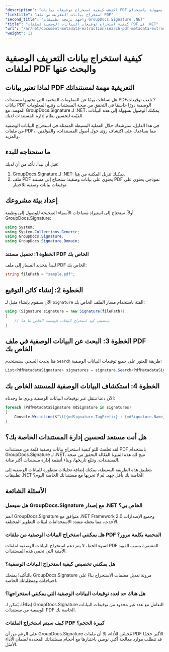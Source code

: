 ```yaml
---
"description": "اكتشف كيفية استخراج توقيعات بيانات PDF بسهولة باستخدام GroupDocs.Signature لـ .NET لتعزيز أمان المستندات وتحسين إدارة المعلومات."
"linktitle": "استخراج بيانات التعريف من ملف PDF"
"second_title": "واجهة برمجة تطبيقات GroupDocs.Signature .NET"
"title": "كيفية استخراج توقيعات البيانات الوصفية لملفات PDF في .NET"
"url": "/ar/net/document-metadata-extraction/search-pdf-metadata-extraction/"
"weight": 11
---
```


# كيفية استخراج بيانات التعريف الوصفية لملفات PDF والبحث عنها

## لماذا تعتبر بيانات PDF التعريفية مهمة لمستنداتك

هل تساءلت يومًا عن المعلومات المخفية التي تحتويها مستندات PDF؟ تلعب توقيعات بيانات PDF الوصفية دورًا حاسمًا في التحقق من صحة المستندات وتتبع المعلومات المهمة. مع GroupDocs.Signature لـ .NET، يمكنك الوصول بسهولة إلى هذه البيانات القيّمة لتحسين نظام إدارة المستندات لديك.

في هذا الدليل، سنرشدك خلال العملية البسيطة المتمثلة في استخراج البيانات الوصفية من ملفات PDF، مما يساعدك على اكتشاف رؤى حول أصول المستندات، والمؤلفين، والمزيد.

## ما ستحتاجه للبدء

قبل أن نبدأ، تأكد من أن لديك:

1. GroupDocs.Signature لـ .NET: يمكنك تنزيل المكتبة من [هنا](https://releases.groupdocs.com/signature/net/).
2. ملف PDF يحتوي على بيانات وصفية: ستحتاج إلى مستند PDF نموذجي يحتوي على توقيعات بيانات وصفية للاختبار.

## إعداد بيئة مشروعك

أولاً، ستحتاج إلى استيراد مساحات الأسماء الصحيحة للوصول إلى وظيفة GroupDocs.Signature:

```csharp
using System;
using System.Collections.Generic;
using GroupDocs.Signature;
using GroupDocs.Signature.Domain;
```

### الخطوة 1: تحميل مستند PDF الخاص بك

لنبدأ بتحديد المسار إلى ملف PDF الخاص بك:

```csharp
string filePath = "sample.pdf";
```

## الخطوة 2: إنشاء كائن التوقيع

الآن سنقوم بإنشاء مثيل لـ `Signature` الفئة باستخدام مسار الملف الخاص بك:

```csharp
using (Signature signature = new Signature(filePath))
{
    // سنضيف كود استخراج البيانات الوصفية الخاص بنا هنا
}
```

## الخطوة 3: البحث عن البيانات الوصفية في ملف PDF الخاص بك

هنا يحدث السحر. سنستخدم `Search` طريقة للعثور على جميع توقيعات البيانات الوصفية:

```csharp
List<PdfMetadataSignature> signatures = signature.Search<PdfMetadataSignature>(SignatureType.Metadata);
```

## الخطوة 4: استكشاف البيانات الوصفية للمستند الخاص بك

الآن دعنا ننتقل عبر توقيعات البيانات الوصفية ونرى ما وجدناه:

```csharp
foreach (PdfMetadataSignature mdSignature in signatures)
{
    Console.WriteLine($"\t[{mdSignature.TagPrefix} : {mdSignature.Name}] = {mdSignature.Value} ({mdSignature.Type})");
}
```

## هل أنت مستعد لتحسين إدارة المستندات الخاصة بك؟

لقد تعلمتَ للتو كيفية استخراج بيانات وصفية قيّمة من مستندات PDF باستخدام GroupDocs.Signature لـ .NET. تتيح لك هذه الميزة الفعّالة التحقق من صحة المستندات، وتتبّع تاريخها، وبناء أنظمة إدارة مستندات أكثر متانة.

بتطبيق هذه الطريقة البسيطة، يمكنك إضافة تحليلات متطورة للبيانات الوصفية إلى تطبيقات .NET الخاصة بك بأقل جهد. لم لا تجربها مع مستنداتك الخاصة اليوم؟

## الأسئلة الشائعة

### هل سيعمل GroupDocs.Signature مع إصدار .NET الخاص بي؟

نعم! GroupDocs.Signature متوافق مع .NET Framework 2.0 وجميع الإصدارات الأحدث، مما يجعله متعدد الاستخدامات لبيئات التطوير المختلفة.

### هل يمكنني استخراج البيانات الوصفية من ملفات PDF المحمية بكلمة مرور؟

لسوء الحظ، لا يتم دعم استخراج البيانات الوصفية لملفات PDF المشفرة بسبب القيود الأمنية التي تحمي هذه المستندات.

### هل يمكنني تخصيص كيفية استخراج البيانات الوصفية؟

بالتأكيد! يمنحك GroupDocs.Signature مرونة تعديل معلمات الاستخراج بناءً على احتياجاتك ومتطلباتك الخاصة.

### هل هناك حد لعدد توقيعات البيانات الوصفية التي يمكنني استخراجها؟

إطلاقًا. يُمكن لـ GroupDocs.Signature التعامل مع عدد غير محدود من توقيعات البيانات الوصفية من مستندات PDF الخاصة بك.

### كيف سيتم استخراج الملفات PDF كبيرة الحجم؟

على الرغم من أن GroupDocs.Signature مُحسّن للأداء، إلا أن ملفات PDF الأكبر حجمًا قد تتطلب موارد معالجة أكبر. نوصي باختبارها مع أحجام مستنداتك المحددة لضمان الأداء الأمثل.